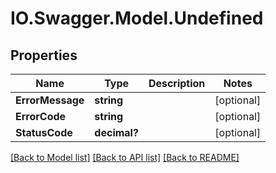# IO.Swagger.Model.Undefined
## Properties

Name | Type | Description | Notes
------------ | ------------- | ------------- | -------------
**ErrorMessage** | **string** |  | [optional] 
**ErrorCode** | **string** |  | [optional] 
**StatusCode** | **decimal?** |  | [optional] 

[[Back to Model list]](../README.md#documentation-for-models) [[Back to API list]](../README.md#documentation-for-api-endpoints) [[Back to README]](../README.md)

